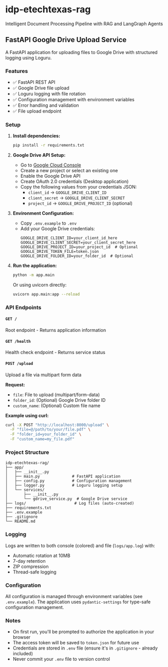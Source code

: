 # idp-etechtexas-rag

Intelligent Document Processing Pipeline with RAG and LangGraph Agents

## FastAPI Google Drive Upload Service

A FastAPI application for uploading files to Google Drive with structured logging using Loguru.

### Features

- ✅ FastAPI REST API
- ✅ Google Drive file upload
- ✅ Loguru logging with file rotation
- ✅ Configuration management with environment variables
- ✅ Error handling and validation
- ✅ File upload endpoint

### Setup

1. **Install dependencies:**
   ```bash
   pip install -r requirements.txt
   ```

2. **Google Drive API Setup:**
   - Go to [Google Cloud Console](https://console.cloud.google.com/)
   - Create a new project or select an existing one
   - Enable the Google Drive API
   - Create OAuth 2.0 credentials (Desktop application)
   - Copy the following values from your credentials JSON:
     - `client_id` → `GOOGLE_DRIVE_CLIENT_ID`
     - `client_secret` → `GOOGLE_DRIVE_CLIENT_SECRET`
     - `project_id` → `GOOGLE_DRIVE_PROJECT_ID` (optional)

3. **Environment Configuration:**
   - Copy `.env.example` to `.env`
   - Add your Google Drive credentials:
     ```env
     GOOGLE_DRIVE_CLIENT_ID=your_client_id_here
     GOOGLE_DRIVE_CLIENT_SECRET=your_client_secret_here
     GOOGLE_DRIVE_PROJECT_ID=your_project_id  # Optional
     GOOGLE_DRIVE_TOKEN_FILE=token.json
     GOOGLE_DRIVE_FOLDER_ID=your_folder_id  # Optional
     ```

4. **Run the application:**
   ```bash
   python -m app.main
   ```
   
   Or using uvicorn directly:
   ```bash
   uvicorn app.main:app --reload
   ```

### API Endpoints

#### `GET /`
Root endpoint - Returns application information

#### `GET /health`
Health check endpoint - Returns service status

#### `POST /upload`
Upload a file via multipart form data

**Request:**
- `file`: File to upload (multipart/form-data)
- `folder_id`: (Optional) Google Drive folder ID
- `custom_name`: (Optional) Custom file name

**Example using curl:**
```bash
curl -X POST "http://localhost:8000/upload" \
  -F "file=@/path/to/your/file.pdf" \
  -F "folder_id=your_folder_id" \
  -F "custom_name=my_file.pdf"
```

### Project Structure

```
idp-etechtexas-rag/
├── app/
│   ├── __init__.py
│   ├── main.py              # FastAPI application
│   ├── config.py            # Configuration management
│   ├── logger.py            # Loguru logging setup
│   └── services/
│       ├── __init__.py
│       └── gdrive_service.py  # Google Drive service
├── logs/                     # Log files (auto-created)
├── requirements.txt
├── .env.example
├── .gitignore
└── README.md
```

### Logging

Logs are written to both console (colored) and file (`logs/app.log`) with:
- Automatic rotation at 10MB
- 7-day retention
- ZIP compression
- Thread-safe logging

### Configuration

All configuration is managed through environment variables (see `.env.example`). The application uses `pydantic-settings` for type-safe configuration management.

### Notes

- On first run, you'll be prompted to authorize the application in your browser
- The access token will be saved to `token.json` for future use
- Credentials are stored in `.env` file (ensure it's in `.gitignore` - already included)
- Never commit your `.env` file to version control
